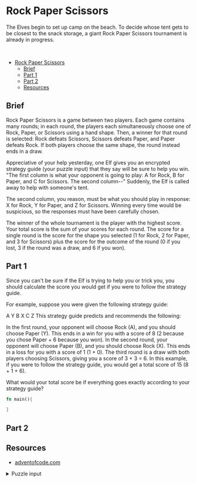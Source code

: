 # Rock Paper Scissors

The Elves begin to set up camp on the beach. To decide whose tent gets to be
closest to the snack storage, a giant Rock Paper Scissors tournament is already
in progress.

</br>

- [Rock Paper Scissors](#rock-paper-scissors)
  - [Brief](#brief)
  - [Part 1](#part-1)
  - [Part 2](#part-2)
  - [Resources](#resources)

## Brief

Rock Paper Scissors is a game between two players. Each game contains many
rounds; in each round, the players each simultaneously choose one of Rock,
Paper, or Scissors using a hand shape. Then, a winner for that round is
selected: Rock defeats Scissors, Scissors defeats Paper, and Paper defeats Rock.
If both players choose the same shape, the round instead ends in a draw.

Appreciative of your help yesterday, one Elf gives you an encrypted strategy
guide (your puzzle input) that they say will be sure to help you win. "The first
column is what your opponent is going to play: A for Rock, B for Paper, and C
for Scissors. The second column--" Suddenly, the Elf is called away to help with
someone's tent.

The second column, you reason, must be what you should play in response: X for
Rock, Y for Paper, and Z for Scissors. Winning every time would be suspicious,
so the responses must have been carefully chosen.

The winner of the whole tournament is the player with the highest score. Your total score is the sum of your scores for each round. The score for a single round is the score for the shape you selected (1 for Rock, 2 for Paper, and 3 for Scissors) plus the score for the outcome of the round (0 if you lost, 3 if the round was a draw, and 6 if you won).

## Part 1

Since you can't be sure if the Elf is trying to help you or trick you, you
should calculate the score you would get if you were to follow the strategy
guide.

For example, suppose you were given the following strategy guide:

A Y
B X
C Z
This strategy guide predicts and recommends the following:

In the first round, your opponent will choose Rock (A), and you should choose
Paper (Y). This ends in a win for you with a score of 8 (2 because you chose
Paper + 6 because you won).
In the second round, your opponent will choose Paper (B), and you should choose Rock (X). This ends in a loss for you with a score of 1 (1 + 0).
The third round is a draw with both players choosing Scissors, giving you a score of 3 + 3 = 6.
In this example, if you were to follow the strategy guide, you would get a total
score of 15 (8 + 1 + 6).

What would your total score be if everything goes exactly according to your
strategy guide?

```rust
fn main(){

}

```

## Part 2

## Resources

- [adventofcode.com](https://adventofcode.com/2022/day/2)

<details>
    <summary>Puzzle input</summary>
    <pre>
    C Z
    C Z
    A Y
    A X
    C Z
    C Z
    A X
    C X
    A X
    C X
    A X
    A X
    A X
    A X
    C Y
    A X
    A X
    A Y
    C Z
    C X
    C Z
    C Y
    B Y
    C Y
    C X
    C X
    A Z
    C Y
    A Z
    A Z
    B X
    A Y
    A X
    B Y
    C X
    A X
    A X
    C Z
    C Y
    B X
    A Y
    C Z
    C Y
    C Z
    C Z
    A X
    C Z
    C Y
    C X
    C Z
    A X
    C Z
    A Y
    A X
    A X
    A X
    A X
    C X
    A X
    A X
    C X
    A X
    C Y
    C Y
    A X
    C Z
    C Y
    A X
    C Z
    C Y
    C Z
    C Z
    B X
    C Z
    C X
    C X
    B Z
    A X
    A X
    C Z
    C X
    C X
    A X
    A Y
    C X
    C Y
    A X
    C Z
    A Z
    C Z
    A Z
    A Z
    C X
    A X
    A X
    C Z
    C Y
    C Z
    A X
    A X
    C X
    A X
    C X
    A X
    A Z
    A Y
    C Y
    A Y
    C Z
    A X
    A Y
    C X
    A Z
    C Y
    C Z
    C Z
    A Y
    C Z
    A Z
    C Z
    A Z
    A Z
    A X
    C X
    A Y
    A X
    C Z
    A X
    C Z
    C Z
    A X
    C Z
    C X
    A Z
    A X
    A Z
    A X
    C Z
    A X
    C X
    A X
    A X
    C X
    C Z
    C Y
    C Z
    A Y
    C Z
    C Z
    A X
    C X
    B X
    C X
    A X
    C Y
    C Z
    C Z
    C Z
    A Z
    C Y
    A X
    C X
    B X
    B X
    C Y
    C X
    A X
    C X
    C X
    A Y
    C Z
    A X
    A X
    A X
    C Z
    A X
    C Z
    C Y
    C Z
    C X
    A X
    C Z
    A X
    C Z
    C X
    C X
    A X
    C Z
    C Z
    C X
    A Y
    B X
    B Z
    A Z
    C Z
    A X
    A X
    A X
    C X
    C X
    C Y
    C Z
    A Y
    B Z
    A X
    C X
    C X
    C X
    C Y
    C X
    A X
    A X
    A Z
    A X
    A X
    C Z
    C Z
    C Z
    A X
    C X
    C X
    C Y
    A X
    C Z
    A Z
    C X
    A X
    C X
    C Z
    A X
    A X
    C Z
    C X
    C Y
    A X
    C Y
    C Z
    A Z
    C X
    A X
    A X
    A X
    A Z
    C X
    C X
    A X
    A X
    B X
    C Y
    C X
    C Z
    C Y
    A X
    C X
    C Z
    C Y
    C Y
    C X
    C Y
    B X
    C X
    C Y
    A X
    C Z
    C Y
    A X
    A X
    C X
    A X
    A X
    A Z
    C X
    A Z
    C X
    C X
    C X
    C Y
    A Z
    C Z
    A X
    B X
    C X
    A X
    A Z
    C X
    C Z
    B X
    C X
    A X
    A Y
    A Z
    C Z
    C Z
    C X
    A Z
    C Z
    C Z
    C X
    C Y
    C Z
    C Z
    C X
    A Z
    C Z
    C X
    A X
    A X
    A X
    A Z
    A Z
    C Z
    A X
    C X
    A X
    C X
    C Z
    C X
    C X
    A X
    C X
    B Y
    A X
    B X
    A X
    C X
    C Z
    A X
    C X
    A X
    A X
    C Z
    C X
    C X
    C X
    C Z
    A X
    B X
    A Z
    C X
    B Z
    C Z
    B Z
    C Z
    A Y
    A X
    B Y
    A X
    A X
    C Z
    C X
    A X
    B X
    C X
    B Z
    C Z
    A X
    A X
    A X
    A X
    A X
    A X
    A X
    C Y
    A Y
    C X
    C Z
    C X
    C Y
    C Z
    C X
    A X
    C Z
    A X
    A Z
    C X
    C Z
    C Y
    A X
    C X
    C Z
    A X
    A Y
    C X
    A X
    C Y
    A Y
    C Y
    A Z
    C Z
    A X
    C Z
    C Z
    A X
    C Z
    A Z
    C X
    C Z
    B X
    C X
    A X
    A Y
    A X
    C Z
    A Y
    A Y
    C X
    B Z
    C X
    A X
    A X
    A X
    A X
    A X
    C X
    C Z
    A Z
    A X
    C Y
    C Z
    A X
    A Z
    B Z
    A Z
    A X
    C Y
    C X
    C X
    C X
    B Z
    A X
    C Y
    A X
    A X
    A X
    C Y
    A X
    B X
    C X
    C X
    C Z
    C Z
    A X
    C Y
    A Z
    A X
    C X
    A X
    C X
    C X
    C Z
    A X
    C Y
    C Y
    A X
    A Z
    A Z
    A X
    C X
    A X
    C Y
    B X
    A X
    C Y
    C X
    B X
    C Z
    A X
    A X
    C X
    C Z
    C Z
    C X
    C Y
    C Y
    A X
    C Z
    C X
    C Y
    C X
    A X
    A X
    A X
    B Y
    C X
    A X
    C X
    C X
    A X
    C Z
    C Z
    C X
    B X
    A Y
    A Y
    C Z
    C Y
    C X
    C Y
    B Y
    A Z
    C X
    A X
    A Z
    A Y
    C X
    A Z
    C Z
    C Y
    C Z
    A X
    C X
    C Z
    C X
    C X
    A X
    C Z
    A Z
    C X
    C Y
    C X
    A X
    A Z
    C Z
    C X
    A Z
    B Z
    C Y
    B X
    A Y
    B X
    B Y
    A Y
    A X
    A Z
    C X
    C X
    A X
    C X
    C Z
    C Y
    A Z
    A X
    C Z
    A X
    A X
    A Z
    A X
    A X
    C Z
    A X
    C X
    A X
    A X
    A Y
    C Z
    A X
    C Z
    A Z
    A X
    A X
    A Y
    C Z
    A Z
    A Z
    A X
    C X
    A X
    A X
    C Z
    C X
    C X
    C X
    C Y
    C X
    A X
    B X
    B X
    C Z
    C Z
    C Z
    C X
    B Y
    A Y
    B X
    B X
    C X
    C X
    C X
    A X
    C Y
    A Z
    A X
    C X
    A X
    A X
    A X
    B X
    C Y
    A X
    C Z
    A X
    C X
    A X
    C Z
    C X
    A X
    A Z
    A X
    A X
    A X
    C Z
    A Y
    B X
    A X
    B X
    C Z
    A X
    A X
    C Y
    C Z
    C Z
    A X
    C X
    A X
    A X
    A X
    A X
    A X
    C X
    A X
    C Y
    C X
    B X
    A X
    C Y
    C Z
    A X
    A X
    C X
    A Z
    A X
    A Z
    A X
    C Z
    A X
    B X
    C X
    A X
    C X
    A X
    C Y
    C Z
    A X
    C Z
    C Z
    C X
    B X
    C Z
    A X
    A Z
    C X
    A X
    C X
    C Z
    C Z
    C Y
    C Z
    A X
    C X
    C Z
    A Z
    C Z
    A Z
    C X
    C Z
    A X
    A X
    B X
    A Z
    B X
    C Y
    C Z
    C X
    A X
    C Z
    C Z
    C Z
    B X
    C X
    C X
    A Z
    A X
    C Y
    A X
    B Z
    B X
    A X
    C Y
    B X
    C Z
    C Y
    C Z
    A X
    C Y
    A X
    A X
    A Z
    A X
    A X
    C X
    C Y
    C Z
    C Z
    C Y
    B Y
    C Z
    A X
    A X
    C X
    C X
    C X
    A X
    C Y
    A X
    A Y
    A X
    C X
    C Y
    C Y
    B X
    A X
    C Z
    A X
    C Z
    C X
    A X
    A Z
    C X
    C Y
    A X
    A Z
    A Z
    C Y
    A X
    C Z
    C Z
    A X
    A Z
    B X
    A X
    C Y
    C X
    B Z
    C Z
    A X
    C Y
    A X
    C Y
    A Z
    A X
    C X
    C Y
    B X
    A X
    B X
    A X
    A X
    B Y
    A X
    A X
    C X
    A X
    C X
    A X
    A X
    C Y
    A X
    C Z
    C Z
    A Z
    C X
    A Z
    C Y
    C Z
    C X
    A X
    C Z
    A X
    C Y
    A X
    A Z
    C Y
    C X
    C X
    C Z
    B X
    A X
    A X
    A Z
    C Z
    C X
    A X
    C X
    A Z
    A Z
    A X
    C X
    C Z
    B Z
    C X
    C X
    A X
    A X
    A X
    C Y
    C X
    A X
    C Z
    A X
    B Y
    A X
    A X
    C X
    B X
    A X
    C X
    B Y
    A Z
    C X
    C X
    A X
    A X
    A X
    C Y
    C X
    A Z
    C X
    A X
    C Z
    C Z
    C Y
    A X
    A X
    B Z
    C Y
    C Z
    A X
    C Z
    A X
    C Z
    B X
    A Z
    A Z
    C X
    A X
    C Z
    C X
    A X
    A X
    C X
    C Z
    C X
    A X
    C X
    A X
    A X
    C Z
    C X
    A X
    A X
    A X
    A X
    C Y
    A X
    C X
    C Z
    C Y
    C Z
    C X
    C Z
    A X
    C X
    C Z
    C Z
    C Z
    B X
    C X
    A Z
    A Z
    A X
    C X
    C Z
    B Z
    C Z
    C Z
    A Y
    A Y
    C X
    A X
    A X
    A Z
    A X
    A Y
    A Z
    A X
    A X
    C Z
    C Z
    A Y
    A X
    B X
    A X
    A X
    C X
    A X
    A Z
    C Z
    C X
    C Z
    C X
    A Z
    B X
    A X
    A X
    C X
    B Y
    A X
    C Z
    A X
    A Y
    A Z
    A X
    C Z
    A Z
    B X
    C Z
    C Y
    A X
    C Y
    A X
    C X
    C X
    C X
    A X
    C X
    C Z
    C Y
    A Z
    C X
    C Y
    A X
    A X
    C Z
    A X
    C X
    C X
    A X
    A X
    A Z
    C X
    C Z
    A Z
    A Z
    A X
    B X
    B X
    A X
    C Z
    A Z
    C Z
    C X
    C Z
    B X
    C X
    C X
    B Z
    A X
    A Z
    B Z
    B Z
    C X
    A Z
    A X
    A Y
    C X
    A X
    C Z
    A X
    C X
    A X
    C Z
    C X
    C X
    C X
    C Z
    B Z
    A X
    A X
    A X
    C Z
    A X
    A X
    C X
    B Z
    C X
    C X
    A X
    B Y
    C X
    C X
    C X
    A X
    C X
    A Z
    C Y
    B Z
    A X
    C Z
    C Z
    C Z
    C Z
    A Y
    C Z
    A X
    A X
    C X
    C X
    A X
    C X
    A Z
    A X
    C Z
    C X
    A X
    C Z
    C X
    C Z
    B Z
    A X
    C Y
    C Z
    A X
    A X
    C Y
    A Z
    C X
    C Z
    C Z
    C Y
    C Z
    A X
    C X
    A X
    A X
    C X
    A X
    C Z
    A X
    A Z
    A X
    C Z
    C Z
    B X
    C Z
    A Y
    A Z
    A X
    C Y
    C X
    C Y
    A X
    A Z
    A X
    A X
    A X
    C X
    B X
    C X
    A Y
    A Y
    C Z
    A X
    A X
    A Z
    C X
    A X
    A Z
    C Z
    C Z
    C X
    C X
    A X
    A X
    C Z
    A X
    C Z
    C Z
    B Z
    A X
    A X
    C Z
    A X
    C Z
    C Y
    C X
    A X
    A Z
    A X
    A X
    A X
    C Y
    C Z
    A X
    C Y
    C Z
    C Z
    A X
    A Z
    A X
    C Z
    C Y
    C Z
    C Y
    A X
    C X
    A X
    A X
    A X
    C X
    A X
    A X
    C Y
    C X
    A X
    C X
    A Z
    A X
    C Z
    C X
    B Z
    C Z
    A X
    C Y
    C Z
    C X
    A X
    A X
    B Y
    A X
    B X
    C X
    A X
    A X
    C X
    C Y
    A X
    A X
    A X
    C X
    C Z
    A X
    B X
    C Y
    C Y
    A X
    C Y
    C X
    A X
    C X
    A X
    A X
    A X
    C X
    C X
    B Z
    A X
    C X
    A X
    C Z
    A X
    C Y
    A X
    C Z
    C Z
    C Y
    A X
    A Z
    A X
    C X
    C Z
    A X
    C Z
    C X
    C Z
    A X
    C Y
    A X
    C Z
    C Y
    C X
    A X
    A Y
    B X
    A X
    A Y
    A X
    A X
    A X
    A X
    C Z
    C Y
    B X
    A X
    C X
    A X
    C X
    A X
    A Y
    A X
    C Z
    A Z
    C X
    A X
    A X
    A X
    C Z
    C Z
    C Y
    C X
    A X
    C X
    C Y
    A Z
    C X
    A X
    C Y
    C Z
    C Z
    A X
    A X
    C Z
    C Z
    C X
    C X
    C X
    C Z
    C Y
    C X
    B Z
    C Z
    A X
    C Z
    A X
    A X
    C X
    C X
    C Y
    A Y
    A X
    C X
    A X
    C X
    C X
    A X
    A X
    A Y
    C Z
    C Y
    A X
    A X
    A X
    A X
    C X
    C Y
    A X
    A Y
    A X
    A X
    C X
    A Z
    C Z
    C Z
    C Z
    C Z
    A X
    C Z
    C X
    C X
    B X
    C X
    C Z
    C X
    A Z
    C Z
    B X
    B Z
    C Y
    A X
    B X
    A X
    A X
    A X
    C X
    C X
    A X
    C Y
    A X
    C Y
    B Y
    C Y
    A X
    C X
    C Y
    C Z
    C X
    A X
    A X
    C X
    B X
    C Z
    C X
    A X
    A Z
    A X
    C Z
    C X
    B X
    A Z
    A X
    B Z
    C Z
    A X
    C Y
    A X
    C Z
    B X
    C X
    C X
    C Y
    A X
    A X
    A X
    C Z
    C X
    B Z
    C Z
    B X
    B Z
    A X
    A Z
    A X
    C X
    C X
    C Z
    C X
    C X
    B Y
    A X
    A X
    A X
    A X
    A X
    A X
    C X
    A Z
    A Z
    C X
    C X
    A X
    B Y
    C X
    C X
    A Z
    A X
    B X
    A X
    C X
    C Z
    C Y
    C Z
    C Z
    B X
    C Y
    C X
    A X
    A X
    C X
    C Y
    C Z
    A X
    C X
    A X
    B Z
    A X
    C Y
    C X
    C X
    A X
    C Z
    C Z
    A X
    C X
    C X
    C X
    A X
    A Z
    C X
    A X
    C Z
    A X
    C Z
    C Z
    A X
    C Z
    A Z
    C X
    A X
    A X
    C Z
    A X
    A X
    A X
    C X
    A X
    A X
    C Z
    C X
    C Y
    B X
    C X
    C Y
    C X
    A X
    A Y
    A X
    A X
    A Z
    C Z
    A X
    C X
    C X
    C X
    C X
    B Z
    A X
    B Y
    C X
    C X
    C Y
    C X
    C Z
    C Z
    A X
    C X
    A X
    C X
    A Z
    C Y
    B X
    A X
    C X
    C Z
    C Y
    B X
    C Y
    A X
    C X
    A X
    A X
    A Z
    A X
    B X
    C X
    A X
    A Y
    A X
    C X
    C Z
    A Z
    A X
    A X
    C Z
    A X
    C X
    A X
    C X
    A X
    C Z
    C Y
    A X
    C X
    A X
    C Z
    A Y
    B X
    C Z
    C Z
    A X
    A X
    A Y
    A Z
    A X
    C X
    C Y
    C Z
    A X
    C Z
    C Z
    B X
    A X
    A X
    A X
    C Y
    A Z
    C Z
    C Z
    A Z
    A X
    A X
    B X
    C X
    B X
    A X
    C Z
    A Y
    C Z
    A X
    C X
    C Z
    C X
    A X
    C X
    A X
    A X
    C Z
    A Z
    C X
    C X
    B Z
    C Z
    A Y
    A X
    C X
    C Z
    A X
    C Z
    C X
    C Y
    C X
    A Y
    C Z
    C Z
    A X
    A X
    A X
    C Z
    C Y
    C Z
    A X
    C Z
    A X
    C X
    A X
    A Y
    A X
    A Z
    A X
    A Y
    A X
    A X
    A X
    A Z
    A X
    C Z
    C Z
    C Z
    C X
    A X
    A Z
    C X
    C Z
    A X
    C X
    C Y
    A X
    C X
    A X
    C Y
    A X
    A X
    C Z
    C X
    A X
    C Z
    A X
    A X
    C Z
    C X
    C Z
    C Y
    A Y
    C Z
    C X
    B X
    A X
    A X
    A Z
    A X
    A X
    C X
    C Z
    A X
    C X
    A Z
    B X
    A Z
    C Z
    C Z
    A X
    B X
    A X
    A Y
    A X
    A X
    C Z
    A X
    C Y
    C Z
    C Y
    A X
    A X
    A X
    A X
    B Z
    B Z
    A X
    C X
    C X
    A X
    C X
    C Y
    B X
    C Y
    B X
    A X
    B Z
    C Z
    A X
    A X
    C X
    A Z
    A X
    C X
    C Z
    A X
    C X
    C X
    C X
    C Z
    C Y
    A X
    A X
    A X
    C Z
    C Z
    C X
    C Z
    B X
    A X
    C Z
    C Z
    C Y
    A X
    A X
    C Z
    A Z
    C X
    C Z
    C Y
    C Z
    C Z
    A X
    C Z
    C Y
    C X
    B X
    C Z
    A Y
    C Z
    C X
    C X
    A X
    A X
    A X
    C Z
    B Z
    A X
    A Z
    B X
    A Z
    A Z
    C Z
    C Z
    C X
    C Y
    C Y
    C Z
    A Z
    C Y
    C X
    C Y
    A Z
    B Y
    A X
    C Y
    A X
    A X
    A Z
    C Z
    C Z
    C Z
    C X
    C X
    C Z
    C Z
    A X
    C X
    A Y
    A Y
    A X
    B Z
    A X
    C X
    A X
    C X
    A X
    A X
    A X
    C X
    C Y
    C Z
    C Z
    A X
    C Z
    A X
    C X
    C X
    C Z
    A X
    A X
    A X
    C X
    C Z
    A X
    A X
    A X
    A X
    C Z
    B Y
    A X
    A X
    A X
    C Y
    A X
    A X
    A Z
    C X
    A Z
    C Z
    A Z
    C Z
    A X
    A Z
    A X
    A X
    A X
    A X
    A Y
    C X
    C Z
    A X
    A Z
    C X
    A Y
    C Z
    C Y
    A X
    B X
    A Y
    C X
    A X
    C Z
    C X
    A X
    C Z
    C X
    A X
    C X
    C X
    C Z
    A X
    A Y
    C Y
    C Y
    A X
    A X
    A X
    A X
    A X
    C X
    A Y
    C Z
    C Z
    C Y
    A X
    C Z
    C Z
    A X
    C X
    C X
    C Y
    A X
    A X
    C X
    C X
    A Z
    A X
    C Z
    A X
    C Z
    A X
    B X
    A Z
    B X
    C Z
    C Z
    C X
    A X
    A Z
    C X
    A X
    A X
    C X
    C Y
    C Z
    C X
    C X
    A X
    C Z
    C Z
    C X
    B X
    C Z
    A X
    B X
    A Z
    C X
    A Z
    A X
    A X
    C X
    A X
    C Z
    A X
    A X
    C Z
    C Z
    C Z
    A X
    C X
    A Y
    C Y
    A X
    A X
    A X
    A X
    C X
    C Z
    A X
    A X
    A X
    C X
    C Z
    A X
    C Z
    A X
    A Y
    C Y
    C X
    C X
    A X
    A X
    A X
    A Z
    A X
    C Z
    A X
    C Y
    B Z
    B X
    A X
    C X
    C Z
    A X
    A X
    C Z
    B X
    B X
    C X
    C Y
    C X
    B X
    A X
    A X
    C X
    A Z
    A X
    C X
    C X
    C X
    A X
    C Z
    A Y
    A X
    C Y
    A X
    A X
    C Z
    A Z
    A Z
    C X
    C X
    C Y
    C Y
    C X
    C X
    C Z
    A X
    C X
    A X
    A X
    A X
    A X
    C Y
    C Z
    A X
    C Z
    C X
    C X
    A X
    A X
    A Z
    C Y
    C X
    A X
    C X
    A X
    A Z
    A X
    A Z
    A X
    A X
    A X
    C X
    A Z
    A X
    C X
    C Y
    A Z
    A X
    B X
    C X
    C Y
    C Z
    C X
    C Y
    C X
    C X
    A X
    C Y
    B X
    A Z
    C Z
    B Z
    C X
    A X
    C Z
    A X
    C X
    A X
    A X
    A X
    C Z
    C Y
    B Z
    A X
    C X
    A Y
    C Z
    A X
    A X
    A Z
    A Z
    A Y
    C X
    C Z
    C X
    A Z
    C X
    C Z
    C X
    B X
    A X
    C Z
    A X
    A X
    C Z
    A Z
    C X
    C Y
    C X
    C X
    C Y
    A X
    A X
    C X
    A Z
    C X
    C Z
    C X
    A Z
    A X
    A Y
    A X
    A X
    B Z
    C Z
    C Z
    A Y
    C X
    A X
    B X
    A X
    A Z
    C Y
    C Z
    C X
    C Z
    C Z
    C X
    C X
    A X
    C X
    A Z
    C Z
    C Z
    C Z
    C Y
    C X
    A X
    C Z
    A Z
    C Z
    C Z
    A X
    C X
    A X
    C Z
    A X
    B X
    A X
    C Z
    C X
    C X
    A X
    C Y
    A X
    C Z
    B X
    C Z
    C X
    A X
    C X
    C X
    C Z
    A X
    A X
    C Z
    C Z
    C X
    C Z
    C X
    A X
    A X
    C Z
    C X
    C X
    A X
    C Z
    A Z
    C Z
    B X
    C X
    C Y
    C X
    C Z
    A X
    B X
    C Z
    A X
    C Z
    A Z
    C Z
    C X
    A X
    C Z
    C Z
    A X
    A X
    C Z
    A X
    C Y
    A Z
    C X
    C Z
    A X
    B Z
    B X
    A X
    A Z
    A X
    A Z
    A X
    A X
    C Y
    A X
    C Y
    C X
    C Y
    C Y
    C X
    A X
    A Z
    A Z
    C X
    C Z
    B X
    A X
    C Z
    A Z
    C X
    C Z
    C Y
    A X
    A X
    C Z
    C Z
    C Y
    A Z
    C Z
    C Y
    A X
    C X
    A X
    C X
    C Z
    A Z
    B Z
    A X
    A X
    A X
    C X
    C X
    A Y
    A Z
    C X
    C Z
    A X
    B X
    A X
    A X
    C X
    C X
    B X
    A X
    B X
    C Z
    A Z
    C Z
    A X
    C X
    C Z
    C Y
    A Y
    A Z
    C Y
    C Z
    A X
    A X
    C X
    A X
    C Z
    C Y
    A X
    C Z
    A X
    A X
    B X
    A X
    A Z
    C X
    C Y
    A Z
    C Z
    A X
    A Z
    C X
    C Z
    C X
    C Z
    A X
    A X
    A X
    C X
    A X
    C Z
    C X
    C X
    C X
    C X
    A X
    C X
    B Y
    A Z
    A Z
    C Z
    C X
    A Y
    C X
    A X
    C X
    C Z
    B Z
    C Z
    B X
    A X
    A Z
    A X
    C X
    A X
    C Z
    C Z
    C Z
    A X
    C Z
    A X
    C Z
    C X
    C X
    C X
    B X
    A X
    A X
    B X
    C X
    A X
    C Z
    A Z
    C Y
    C Z
    A Z
    B Z
    A Z
    C Z
    C Z
    C X
    A X
    A X
    C X
    C X
    C Y
    A Y
    A Z
    A X
    C Z
    C Z
    C Y
    C X
    A X
    A X
    C Y
    A Z
    C X
    C X
    C X
    A X
    C X
    C X
    A Z
    C X
    C Y
    A Z
    C Z
    C Y
    A Z
    C Z
    A X
    C X
    C Y
    C X
    C X
    C Z
    C X
    C X
    C Z
    C X
    A X
    B Y
    A X
    C X
    B Z
    C Z
    C X
    C Z
    C Z
    A Y
    A Y
    A X
    A Z
    C Z
    A X
    C X
    C Z
    A Z
    A X
    A X
    A X
    B X
    A X
    B Z
    C X
    A X
    C X
    A Z
    C X
    A X
    C Y
    A X
    C X
    C Y
    A Z
    C Z
    C Z
    B X
    A X
    C X
    A X
    C X
    C Y
    A X
    C Y
    A X
    B X
    C Y
    A X
    A X
    C X
    A X
    B Y
    C Y
    C Y
    C Y
    C X
    A Y
    C X
    C Z
    A X
    A Z
    A X
    A X
    C Z
    A Z
    A Z
    C X
    A X
    A X
    B X
    C X
    C Y
    C X
    B Z
    A X
    C X
    C Y
    C X
    C Z
    C Y
    A X
    C X
    A X
    A X
    A Y
    C Z
    C Z
    C Z
    A X
    A X
    A Z
    A X
    A X
    A Z
    A X
    C Y
    C Y
    A X
    A X
    A Z
    C X
    A X
    C Z
    A Z
    C Z
    C Y
    C Z
    A X
    C Z
    C X
    C Z
    A X
    C Y
    C Y
    B X
    A X
    A Z
    C X
    A X
    A X
    C Z
    A X
    C X
    C Z
    A Z
    A Y
    A Y
    A X
    C X
    A Y
    A X
    A X
    B Z
    A X
    C X
    C X
    C X
    A X
    C X
    C Z
    C Z
    A Z
    C X
    C X
    C Y
    A X
    C X
    A X
    A X
    C Y
    C X
    A X
    C Y
    C X
    C X
    A Y
    C Z
    C X
    C X
    C Y
    C Z
    A Y
    A X
    C Z
    C Z
    C Z
    C X
    C Z
    A X
    A X
    A Z
    A X
    C Y
    C X
    C Z
    A X
    A X
    C Z
    A X
    C X
    A X
    A Y
    C X
    </pre>
</details>
